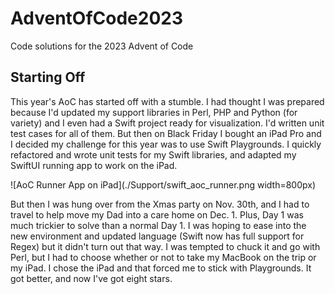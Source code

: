 # AdventOfCode2023
 Code solutions for the 2023 Advent of Code

## Starting Off

This year's AoC has started off with a stumble. I had thought I was prepared because I'd updated my support libraries in Perl, PHP and Python (for variety) and I even had a Swift project ready for visualization. I'd written unit test cases for all of them. But then on Black Friday I bought an iPad Pro and I decided my challenge for this year was to use Swift Playgrounds. I quickly refactored and wrote unit tests for my Swift libraries, and adapted my SwiftUI running app to work on the iPad.

![AoC Runner App on iPad](./Support/swift_aoc_runner.png width=800px)

But then I was hung over from the Xmas party on Nov. 30th, and I had to travel to help move my Dad into a care home on Dec. 1. Plus, Day 1 was much trickier to solve than a normal Day 1. I was hoping to ease into the new environment and updated language (Swift now has full support for Regex) but it didn't turn out that way. I was tempted to chuck it and go with Perl, but I had to choose whether or not to take my MacBook on the trip or my iPad. I chose the iPad and that forced me to stick with Playgrounds. It got better, and now I've got eight stars.